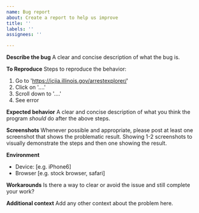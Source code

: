 ```yaml
---
name: Bug report
about: Create a report to help us improve
title: ''
labels: ''
assignees: ''

---
```


**Describe the bug**
A clear and concise description of what the bug is.

**To Reproduce**
Steps to reproduce the behavior:
1. Go to 'https://icjia.illinois.gov/arrestexplorer/'
2. Click on '....'
3. Scroll down to '....'
4. See error

**Expected behavior**
A clear and concise description of what you think the program *should* do after the above steps.

**Screenshots**
Whenever possible and appropriate, please post at least one screenshot that shows the problematic result. Showing 1-2 screenshots to visually demonstrate the steps and then one showing the result.

**Environment**
 - Device: [e.g. iPhone6]
 - Browser [e.g. stock browser, safari]

**Workarounds**
Is there a way to clear or avoid the issue and still complete your work?

**Additional context**
Add any other context about the problem here.
